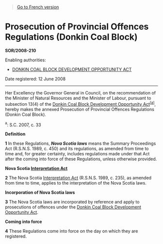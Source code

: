 > [Go to French version](/fr/Règlements/Décrets,%20ordonnances%20et%20règlements%20statutaires/2008/210.md)

# Prosecution of Provincial Offences Regulations (Donkin Coal Block)

**SOR/2008-210**

Enabling authorities: 
- [DONKIN COAL BLOCK DEVELOPMENT OPPORTUNITY ACT](/en/Acts/Statutes%20of%20Canada/2007/c.%2033.md)

Date registered: 12 June 2008

----------

Her Excellency the Governor General in Council, on the recommendation of the Minister of Natural Resources and the Minister of Labour, pursuant to subsection 13(4) of the [Donkin Coal Block Development Opportunity Act](/en/Acts/Statutes%20of%20Canada/2007/c.%2033.md)<sup><a href='#fn_610min-E_hq_2782'>[a]</a></sup>, hereby makes the annexed Prosecution of Provincial Offences Regulations (Donkin Coal Block).

<a name='fn_610min-E_hq_2782'><sup>a</sup></a>: S.C. 2007, c. 33<br />




**Definition**

**1** In these Regulations, ***Nova Scotia laws*** means the Summary Proceedings Act (R.S.N.S. 1989, c. 450) and its regulations, as amended from time to time and, for greater certainty, includes regulations made under that Act after the coming into force of these Regulations, unless otherwise provided.




**Nova Scotia [Interpretation Act](/en/Acts/Revised%20Statutes%20of%20Canada/I/I-21.md)**

**2** The Nova Scotia [Interpretation Act](/en/Acts/Revised%20Statutes%20of%20Canada/I/I-21.md) (R.S.N.S. 1989, c. 235), as amended from time to time, applies to the interpretation of the Nova Scotia laws.




**Incorporation of Nova Scotia laws**

**3** The Nova Scotia laws are incorporated by reference and apply to prosecutions of offences under the [Donkin Coal Block Development Opportunity Act](/en/Acts/Statutes%20of%20Canada/2007/c.%2033.md).




**Coming into force**

**4** These Regulations come into force on the day on which they are registered.


